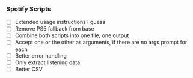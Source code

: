 ### Spotify Scripts
- [ ] Extended usage instructions I guess
- [ ]  Remove PS5 fallback from base 
- [ ]  Combine both scripts into one file, one output
- [ ]  Accept one or the other as arguments, if there are no args prompt for each
- [ ]  Better error handling
- [ ]  Only extract listening data
- [ ]  Better CSV
